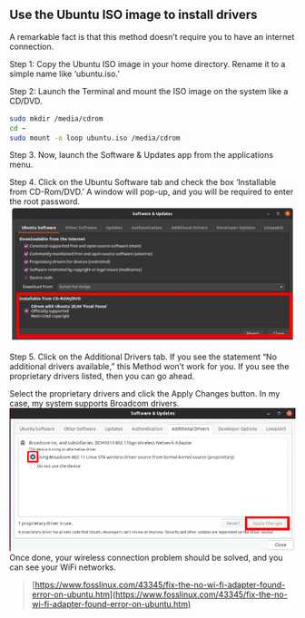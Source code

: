 ## Use the Ubuntu ISO image to install drivers
A remarkable fact is that this method doesn’t require you to have an internet connection.

Step 1: Copy the Ubuntu ISO image in your home directory. Rename it to a simple name like ‘ubuntu.iso.’

Step 2: Launch the Terminal and mount the ISO image on the system like a CD/DVD.

```bash
sudo mkdir /media/cdrom
cd ~
sudo mount -o loop ubuntu.iso /media/cdrom
```
Step 3. Now, launch the Software & Updates app from the applications menu.

Step 4. Click on the Ubuntu Software tab and check the box ‘Installable from CD-Rom/DVD.’  A window will pop-up, and you will be required to enter the root password.
![在这里插入图片描述](./images/fix-the-no-wi-fi-adapter-found-error-on-ubuntu/Install-Drivers-from-CDRom.webp)

Step 5. Click on the Additional Drivers tab. If you see the statement “No additional drivers available,” this Method won’t work for you. If you see the proprietary drivers listed, then you can go ahead.

Select the proprietary drivers and click the Apply Changes button. In my case, my system supports Broadcom drivers.
![在这里插入图片描述](./images/fix-the-no-wi-fi-adapter-found-error-on-ubuntu/Use-Broadcom.webp)
Once done, your wireless connection problem should be solved, and you can see your WiFi networks.

> [https://www.fosslinux.com/43345/fix-the-no-wi-fi-adapter-found-error-on-ubuntu.htm](https://www.fosslinux.com/43345/fix-the-no-wi-fi-adapter-found-error-on-ubuntu.htm)
